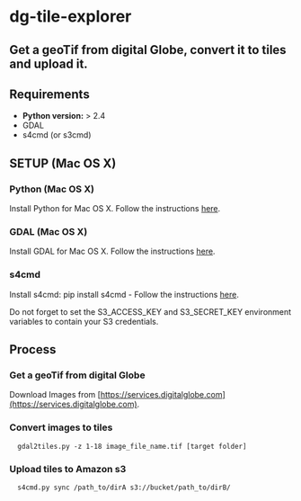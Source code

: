 # dg-tile-explorer

## Get a geoTif from digital Globe, convert it to tiles and upload it.

## Requirements
  
  - **Python version:** > 2.4
  - GDAL
  - s4cmd (or s3cmd)

## SETUP (Mac OS X)
  
### Python (Mac OS X)
      
Install Python for Mac OS X. Follow the instructions [here](http://docs.python-guide.org/en/latest/starting/install/osx).

### GDAL (Mac OS X)
    
Install GDAL for Mac OS X. Follow the instructions [here](https://github.com/bloomreach/s4cmd).

### s4cmd

Install s4cmd: pip install s4cmd - Follow the instructions [here](https://github.com/bloomreach/s4cmd).

Do not forget to set the S3_ACCESS_KEY and S3_SECRET_KEY environment variables to contain your S3 credentials.

## Process

### Get a geoTif from digital Globe

Download Images from [https://services.digitalglobe.com](https://services.digitalglobe.com).

### Convert images to tiles

      gdal2tiles.py -z 1-18 image_file_name.tif [target folder]

### Upload tiles to Amazon s3
      
      s4cmd.py sync /path_to/dirA s3://bucket/path_to/dirB/



